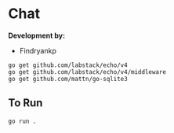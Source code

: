 # Chat
**Development by:** 
- Findryankp
  
```shell
go get github.com/labstack/echo/v4
go get github.com/labstack/echo/v4/middleware
go get github.com/mattn/go-sqlite3
```
## To Run
```shell
go run .
```